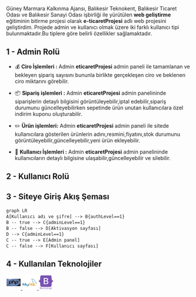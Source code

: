 Güney Marmara Kalkınma Ajansı, Balıkesir Teknokent, Balıkesir Ticaret Odası ve Balıkesir Sanayi Odası işbirliği ile yürütülen **web geliştirme** eğitiminin bitirme projesi olarak **e-ticaretProjesi** adlı web projesini geliştirdim. Projede admin ve kullanıcı olmak üzere iki farklı kullanıcı tipi bulunmaktadır.Bu tiplere göre belirli özellikler sağlamaktadır.

## 1 - Admin Rolü 

* :moneybag: **Ciro İşlemleri :** Admin **eticaretProjesi** admin paneli ile tamamlanan ve bekleyen şipariş sayısını bununla birlikte gerçekleşen ciro ve beklenen ciro miktarını görebilir.

* :package: **Sipariş işlemleri :** Admin  **eticaretProjesi** admin panelininde siparişlerin detaylı bilgisini görüntüleyebilir,iptal edebilir,sipariş durumunu güncelleyebilirken sepetinde ürün unutan kullanıcılara özel indirim kuponu oluşturabilir.

* :pencil2:	**Ürün işlemleri:** Admin **eticaretProjesi** admin paneli ile sitede kullanıcılara gösterilen ürünlerin adını,resmini,fiyatını,stok durumunu görüntüleyebilir,güncelleyebilir,yeni ürün ekleyebilir.

* :man: **Kullanıcı İşlemleri :** Admin  **eticaretProjesi** admin panelininde kullanıcıların detaylı bilgisine ulaşabilir,güncelleyebilir ve silebilir.

## 2 - Kullanıcı Rolü

## 3 - Siteye Giriş Akış Şeması

```mermaid
graph LR
A[Kullanıcı adı ve şifre] --> B{authLevel==1}
B -- true --> C{adminLevel==1}
B -- false --> D[Aktivasyon sayfası]
D --> C{adminLevel==1}
C -- true --> E[Admin panel]
C -- false --> F[Kullanıcı sayfası]
```

## 4 - Kullanılan Teknolojiler

<p align="left"> 
<a href="https://www.php.net" target="_blank" rel="noreferrer"> <img src="https://raw.githubusercontent.com/devicons/devicon/master/icons/php/php-original.svg" alt="php" width="40" height="40"/> </a>
<a href="https://www.mysql.com/" target="_blank" rel="noreferrer"> <img src="https://raw.githubusercontent.com/devicons/devicon/master/icons/mysql/mysql-original-wordmark.svg" alt="mysql" width="40" height="40"/> </a>
<a href="https://getbootstrap.com" target="_blank" rel="noreferrer"> <img src="https://raw.githubusercontent.com/devicons/devicon/master/icons/bootstrap/bootstrap-plain-wordmark.svg" alt="bootstrap" width="40" height="40"/></a> </p>
